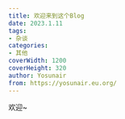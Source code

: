 ```yaml
---
title: 欢迎来到这个Blog
date: 2023.1.11
tags:
- 杂谈
categories:
- 其他
coverWidth: 1200
coverHeight: 320
author: Yosunair
from: https://yosunair.eu.org/
---
```



欢迎~   